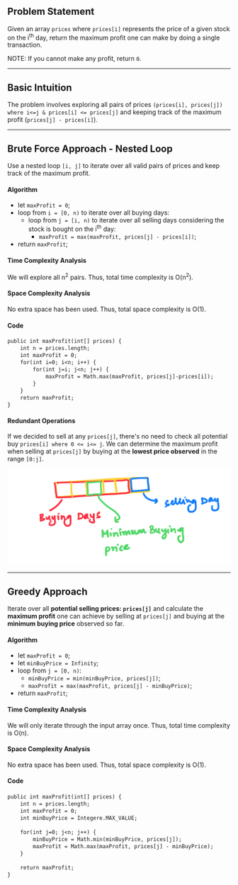## Problem Statement

Given an array `prices` where `prices[i]` represents the price of a given stock on the i<sup>th</sup> day, return the maximum profit one can make by doing a single transaction. 

NOTE: If you cannot make any profit, return `0`.

---
## Basic Intuition

The problem involves exploring all pairs of prices  `(prices[i], prices[j]) where i<=j & prices[i] <= prices[j]` and keeping track of the maximum profit (`prices[j] - prices[i]`).

---
## Brute Force Approach - Nested Loop

Use a nested loop `[i, j]` to iterate over all valid pairs of prices and keep track of the maximum profit.

#### Algorithm

- let `maxProfit = 0`; 
- loop from `i = [0, n)` to iterate over all buying days:
	- loop from `j = [i, n)` to iterate over all selling days considering the stock is bought on the i<sup>th</sup> day:
		- `maxProfit = max(maxProfit, prices[j] - prices[i])`;
-  return `maxProfit`;

#### Time Complexity Analysis

We will explore all n<sup>2</sup> pairs. Thus, total time complexity is O(n<sup>2</sup>).

#### Space Complexity Analysis

No extra space has been used. Thus, total space complexity is O(1).

#### Code

```
public int maxProfit(int[] prices) {
	int n = prices.length;
	int maxProfit = 0;
	for(int i=0; i<n; i++) {
		for(int j=i; j<n; j++) {
			maxProfit = Math.max(maxProfit, prices[j]-prices[i]);
		}
	}
	return maxProfit;
}
```

#### Redundant Operations

If we decided to sell at any `prices[j]`, there's no need to check all potential buy `prices[i] where 0 <= i<= j`. We can determine the maximum profit when selling at `prices[j]` by buying at the **lowest price observed** in the range `[0:j]`.

![image](buy_sell_stock_one_transaction.png)

---
## Greedy Approach

Iterate over all **potential selling prices: `prices[j]`** and calculate the **maximum profit** one can achieve by selling at `prices[j]` and buying at the **minimum buying price** observed so far.

#### Algorithm

- let `maxProfit = 0`;
- let `minBuyPrice = Infinity`;
- loop from `j = [0, n)`:
	- `minBuyPrice = min(minBuyPrice, prices[j])`;
	- `maxProfit = max(maxProfit, prices[j] - minBuyPrice)`;
- return `maxProfit`;

#### Time Complexity Analysis

We will only iterate through the input array once. Thus, total time complexity is O(n). 

#### Space Complexity Analysis

No extra space has been used. Thus, total space complexity is O(1).

#### Code

```
public int maxProfit(int[] prices) {
	int n = prices.length;
	int maxProfit = 0;
	int minBuyPrice = Integere.MAX_VALUE;

	for(int j=0; j<n; j++) {
		minBuyPrice = Math.min(minBuyPrice, prices[j]);
		maxProfit = Math.max(maxProfit, prices[j] - minBuyPrice);
	}

	return maxProfit;
}
```














